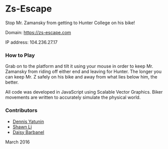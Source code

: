 # Zs-Escape
Stop Mr. Zamansky from getting to Hunter College on his bike!

Domain: https://zs-escape.com

IP address: 104.236.27.17

### How to Play

Grab on to the platform and tilt it using your mouse in order to keep Mr. Zamansky from riding off either end and leaving for Hunter. The longer you can keep Mr. Z safely on his bike and away from what lies below him, the better. 

All code was developed in JavaScript using Scalable Vector Graphics. Biker movements are written to accurately simulate the physical world.

### Contributors

- [Dennis Yatunin](https://github.com/dennisYatunin)
- [Shawn Li](https://github.com/TyranitarShawn)
- [Daisy Barbanel](https://github.com/daisyb)



March 2016

